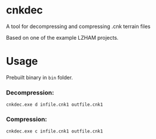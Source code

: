cnkdec
=====

A tool for decompressing and compressing .cnk terrain files

Based on one of the example LZHAM projects.

Usage
=====

Prebuilt binary in `bin` folder.

### Decompression:

`cnkdec.exe d infile.cnk1 outfile.cnk1`

### Compression:

`cnkdec.exe c infile.cnk1 outfile.cnk1`
